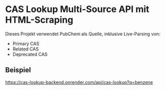 # CAS Lookup Multi-Source API mit HTML-Scraping

Dieses Projekt verwendet PubChem als Quelle, inklusive Live-Parsing von:
- Primary CAS
- Related CAS
- Deprecated CAS

## Beispiel
https://cas-lookup-backend.onrender.com/api/cas-lookup?q=benzene
